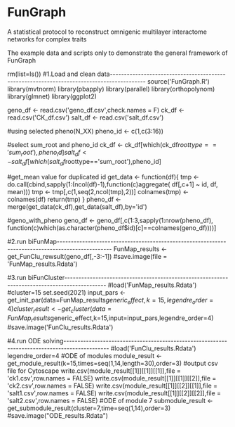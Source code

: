 # FunGraph
A statistical protocol to reconstruct omnigenic multilayer interactome networks for complex traits

The example data and scripts only to demonstrate the general framework of FunGraph

rm(list=ls())
#1.Load and clean data------------------------------------------------------------------------------------------
source('FunGraph.R')
library(mvtnorm)
library(pbapply)
library(parallel)
library(orthopolynom)
library(glmnet)
library(ggplot2)

geno_df <- read.csv('geno_df.csv',check.names = F)
ck_df <- read.csv('CK_df.csv')
salt_df <- read.csv('salt_df.csv')

#using selected pheno(N_XX)
pheno_id <- c(1,c(3:16))

#select sum_root and pheno_id
ck_df <- ck_df[which(ck_df$roottype=='sum_root'),pheno_id]
salt_df <- salt_df[which(salt_df$roottype=='sum_root'),pheno_id]

#get_mean value for duplicated id
get_data <- function(df){
  tmp <- do.call(cbind,sapply(1:(ncol(df)-1),function(c)aggregate( df[,c+1] ~ id, df, mean)))
  tmp <- tmp[,c(1,seq(2,ncol(tmp),2))]
  colnames(tmp) <- colnames(df)
  return(tmp)
}
pheno_df <- merge(get_data(ck_df),get_data(salt_df),by='id')

#geno_with_pheno
geno_df <- geno_df[,c(1:3,sapply(1:nrow(pheno_df),
                                 function(c)which(as.character(pheno_df$id)[c]==colnames(geno_df))))]

#2.run biFunMap-------------------------------------------------------------------------------------------------
FunMap_results <- get_FunClu_rewsult(geno_df[,-3:-1])
#save.image(file = 'FunMap_results.Rdata')

#3.run biFunCluster---------------------------------------------------------------------------------------------
#load('FunMap_results.Rdata')
#cluster=15
set.seed(2021)
input_pars <- get_init_par(data=FunMap_results$generic_effect,k=15,legendre_order=4)
cluster_result <- get_cluster(data=FunMap_results$generic_effect,k=15,input=input_pars,legendre_order=4)
#save.image('FunClu_results.Rdata')

#4.run ODE solving----------------------------------------------------------------------------------------------
#load('FunClu_results.Rdata')
legendre_order=4
#ODE of modules
module_result <- get_module_result(k=15,times=seq(1,14,length=30),order=3)
#output csv file for Cytoscape
write.csv(module_result[[1]][[1]][[1]],file = 'ck1.csv',row.names = FALSE)
write.csv(module_result[[1]][[1]][[2]],file = 'ck2.csv',row.names = FALSE)
write.csv(module_result[[1]][[2]][[1]],file = 'salt1.csv',row.names = FALSE)
write.csv(module_result[[1]][[2]][[2]],file = 'salt2.csv',row.names = FALSE)
#ODE of module 7
submodule_result <- get_submodule_result(cluster=7,time=seq(1,14),order=3)
#save.image("ODE_results.Rdata")
